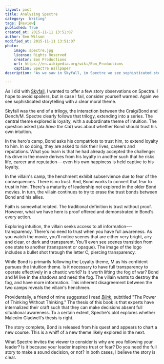 ```yaml
---
layout: post
title: Analyzing Spectre
category: 'Writing'
tags: [Review]
published: True
created_at: 2015-11-11 13:51:07
author: Ben Wilson
modified_at: 2015-11-11 13:51:07
photo:
    image: spectre.jpg
    license: Rights Reserved
    creator: Eon Productions
    url: https://en.wikipedia.org/wiki/Eon_Productions
    caption: Spectre Wallpaper
description: "As we saw in Skyfall, in Spectre we see sophisticated storytelling with a clear moral theme."

---
```


As I did with [Skyfall](/posts/skyfall-plot-analysis/), I wanted to offer a few story observations on Spectre. I hope to avoid spoilers, but in case I fail, consider yourself warned. Again we see sophisticated storytelling with a clear moral theme.

<!-- more -->

Skyfall was the end of a trilogy, the interaction between the Craig/Bond and Dench/M. Spectre clearly follows that trilogy, extending into a series. The central theme explored is loyalty, with a subordinate theme of intuition. The question asked (ala *Save the Cat*) was about whether Bond should trust his own intuition.

In the hero's camp, Bond asks his compatriots to trust him, to extend loyalty to him. In so doing, they are asked to risk their lives, careers and reputations. What you learn is that he had already accepted the challenge: his drive in the movie derives from his loyalty in another such that he risks life, career and reputation---even his own happiness is held captive to his loyalty.

In the villain's camp, the henchment exhibit subservience due to fear of the consequences. There is no trust. And, Bond works to convert that fear to trust in him. There's a maturity of leadership not explored in the older Bond movies. In turn, the villain continues to try to erase the trust bonds between Bond and his allies.

Faith is somewhat related. The traditional definition is trust without proof. However, what we have here is proof offered and demonstrated in Bond's every action.

Exploring intuition, the villain seeks access to all information---transparency. There's no need to trust when you have full awareness. As you watch the movie, you'll notice scenes that are either very bright, airy and clear, or dark and transparent. You'll even see scenes transition from one state to another (transparent or opaque). The image of the logo includes a bullet shot through the letter C, piercing transparency.

While Bond is primarily following the Loyalty theme, M as his confident pursues the Intuition theme. Is it necessary to have full transparency to operate effectively in a chaotic world? Is it worth lifting the fog of war? Bond and M live in the shadows and need the fog. The villain wants to destroy the fog, and have more information. This inherent disagreement between the two camps reveals the villain's henchmen.

Providentally, a friend of mine suggested I read *[Blink](http://www.amazon.com/Blink-Power-Thinking-Without/dp/0316010669/?tag=dausha-20)*, subtitled "The Power of Thinking Without Thinking." The thesis of this book is that experts have internalized their craft such that they can make decisions absent full situational awareness. To a certain extent, Spectre's plot explores whether Malcolm Gladwell's thesis is right.

The story complete, Bond is released from his quest and appears to chart a new course. This is a whiff of a new theme likely explored in the next.

What Spectre invites the viewer to consider is why are you following your leader? Is it because your leader inspires trust or fear? Do you need the full story to make a sound decision, or not? In both cases, I believe the story is clear.
